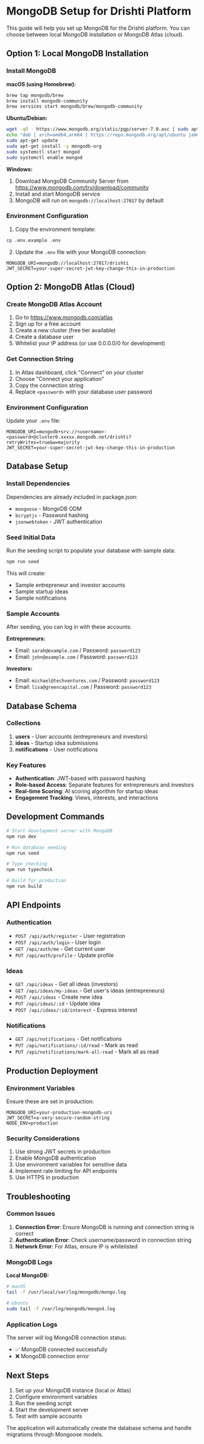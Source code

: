 # MongoDB Setup for Drishti Platform

This guide will help you set up MongoDB for the Drishti platform. You can choose between local MongoDB installation or MongoDB Atlas (cloud).

## Option 1: Local MongoDB Installation

### Install MongoDB

**macOS (using Homebrew):**
```bash
brew tap mongodb/brew
brew install mongodb-community
brew services start mongodb/brew/mongodb-community
```

**Ubuntu/Debian:**
```bash
wget -qO - https://www.mongodb.org/static/pgp/server-7.0.asc | sudo apt-key add -
echo "deb [ arch=amd64,arm64 ] https://repo.mongodb.org/apt/ubuntu jammy/mongodb-org/7.0 multiverse" | sudo tee /etc/apt/sources.list.d/mongodb-org-7.0.list
sudo apt-get update
sudo apt-get install -y mongodb-org
sudo systemctl start mongod
sudo systemctl enable mongod
```

**Windows:**
1. Download MongoDB Community Server from https://www.mongodb.com/try/download/community
2. Install and start MongoDB service
3. MongoDB will run on `mongodb://localhost:27017` by default

### Environment Configuration

1. Copy the environment template:
```bash
cp .env.example .env
```

2. Update the `.env` file with your MongoDB connection:
```env
MONGODB_URI=mongodb://localhost:27017/drishti
JWT_SECRET=your-super-secret-jwt-key-change-this-in-production
```

## Option 2: MongoDB Atlas (Cloud)

### Create MongoDB Atlas Account

1. Go to https://www.mongodb.com/atlas
2. Sign up for a free account
3. Create a new cluster (free tier available)
4. Create a database user
5. Whitelist your IP address (or use 0.0.0.0/0 for development)

### Get Connection String

1. In Atlas dashboard, click "Connect" on your cluster
2. Choose "Connect your application"
3. Copy the connection string
4. Replace `<password>` with your database user password

### Environment Configuration

Update your `.env` file:
```env
MONGODB_URI=mongodb+srv://<username>:<password>@cluster0.xxxxx.mongodb.net/drishti?retryWrites=true&w=majority
JWT_SECRET=your-super-secret-jwt-key-change-this-in-production
```

## Database Setup

### Install Dependencies

Dependencies are already included in package.json:
- `mongoose` - MongoDB ODM
- `bcryptjs` - Password hashing
- `jsonwebtoken` - JWT authentication

### Seed Initial Data

Run the seeding script to populate your database with sample data:

```bash
npm run seed
```

This will create:
- Sample entrepreneur and investor accounts
- Sample startup ideas
- Sample notifications

### Sample Accounts

After seeding, you can log in with these accounts:

**Entrepreneurs:**
- Email: `sarah@example.com` / Password: `password123`
- Email: `john@example.com` / Password: `password123`

**Investors:**
- Email: `michael@techventures.com` / Password: `password123`
- Email: `lisa@greencapital.com` / Password: `password123`

## Database Schema

### Collections

1. **users** - User accounts (entrepreneurs and investors)
2. **ideas** - Startup idea submissions
3. **notifications** - User notifications

### Key Features

- **Authentication**: JWT-based with password hashing
- **Role-based Access**: Separate features for entrepreneurs and investors
- **Real-time Scoring**: AI scoring algorithm for startup ideas
- **Engagement Tracking**: Views, interests, and interactions

## Development Commands

```bash
# Start development server with MongoDB
npm run dev

# Run database seeding
npm run seed

# Type checking
npm run typecheck

# Build for production
npm run build
```

## API Endpoints

### Authentication
- `POST /api/auth/register` - User registration
- `POST /api/auth/login` - User login
- `GET /api/auth/me` - Get current user
- `PUT /api/auth/profile` - Update profile

### Ideas
- `GET /api/ideas` - Get all ideas (investors)
- `GET /api/ideas/my-ideas` - Get user's ideas (entrepreneurs)
- `POST /api/ideas` - Create new idea
- `PUT /api/ideas/:id` - Update idea
- `POST /api/ideas/:id/interest` - Express interest

### Notifications
- `GET /api/notifications` - Get notifications
- `PUT /api/notifications/:id/read` - Mark as read
- `PUT /api/notifications/mark-all-read` - Mark all as read

## Production Deployment

### Environment Variables

Ensure these are set in production:

```env
MONGODB_URI=your-production-mongodb-uri
JWT_SECRET=a-very-secure-random-string
NODE_ENV=production
```

### Security Considerations

1. Use strong JWT secrets in production
2. Enable MongoDB authentication
3. Use environment variables for sensitive data
4. Implement rate limiting for API endpoints
5. Use HTTPS in production

## Troubleshooting

### Common Issues

1. **Connection Error**: Ensure MongoDB is running and connection string is correct
2. **Authentication Error**: Check username/password in connection string
3. **Network Error**: For Atlas, ensure IP is whitelisted

### MongoDB Logs

**Local MongoDB:**
```bash
# macOS
tail -f /usr/local/var/log/mongodb/mongo.log

# Ubuntu
sudo tail -f /var/log/mongodb/mongod.log
```

### Application Logs

The server will log MongoDB connection status:
- ✅ MongoDB connected successfully
- ❌ MongoDB connection error

## Next Steps

1. Set up your MongoDB instance (local or Atlas)
2. Configure environment variables
3. Run the seeding script
4. Start the development server
5. Test with sample accounts

The application will automatically create the database schema and handle migrations through Mongoose models.
